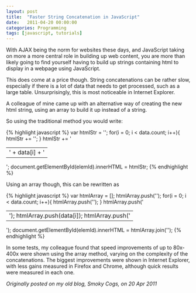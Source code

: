 ```yaml
---
layout: post
title:  "Faster String Concatenation in JavaScript"
date:   2011-04-20 00:00:00
categories: Programming
tags: [javascript, tutorials]
---
```


With AJAX being the norm for websites these days, and JavaScript taking on more a more central role in building up web content, you are more than likely going to find yourself having to build up strings containing html to display in a webpage using JavaScript.

This does come at a price though. String concatenations can be rather slow, especially if there is a lot of data that needs to get processed, such as a large table. Unsurprisingly, this is most noticeable in Internet Explorer.

A colleague of mine came up with an alternative way of creating the new html string, using an array to build it up instead of a string.

So using the traditional method you would write:

{% highlight javascript %}
var htmlStr = '<table>';
for(i = 0; i < data.count; i++){
  htmlStr += '<tr><td>' + data[i] + '</td></tr>';
}
htmlStr += '</table>';
document.getElementById(elemId).innerHTML = htmlStr;
{% endhighlight %}

Using an array though, this can be rewritten as

{% highlight javascript %}
var htmlArray = [];
htmlArray.push('<table>');
for(i = 0; i < data.count; i++){
  htmlArray.push('<tr><td>');
  htmlArray.push(data[i]);
  htmlArray.push('</td></tr>');
}
htmlArray.push('</table>');
document.getElementById(elemId).innerHTML = htmlArray.join('');
{% endhighlight %}

In some tests, my colleague found that speed improvements of up to 80x-400x were shown using the array method, varying on the complexity of the concatenations. The biggest improvements were shown in Internet Explorer, with less gains measured in Firefox and Chrome, although quick results were measured in each one.

_Originally posted on my old blog, Smoky Cogs, on 20 Apr 2011_

